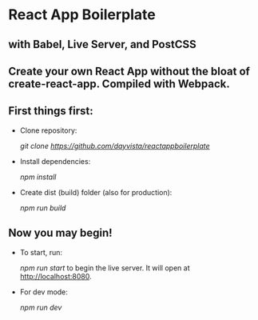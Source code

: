 # React App Boilerplate

## with Babel, Live Server, and PostCSS

## Create your own React App without the bloat of create-react-app. Compiled with Webpack.

## First things first:

- Clone repository:

  _git clone https://github.com/dayvista/reactappboilerplate_

- Install dependencies:

  _npm install_

- Create dist (build) folder (also for production):

  _npm run build_

## Now you may begin!

- To start, run:

  _npm run start_
  to begin the live server. It will open at [http://localhost:8080](http://localhost:8080).

- For dev mode:

  _npm run dev_
